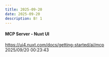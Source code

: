 ```yaml
---
title: 2025-09-20
date: 2025-09-20
description: B! 1
---
```


#### MCP Server - Nuxt UI
https://ui4.nuxt.com/docs/getting-started/ai/mcp<br>
2025/09/20 00:23:43<br>


